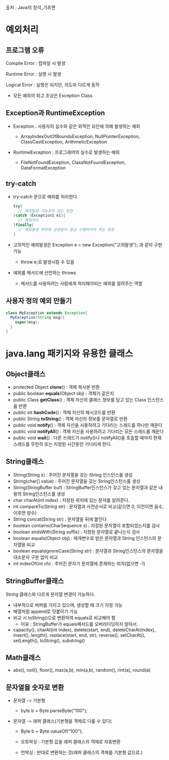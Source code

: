 출처 : Java의 정석_기초편



# 예외처리

## 프로그램 오류

Compile Error : 컴파일 시 발생

Runtime Error : 실행 시 발생

Logical Error : 실행은 되지만, 의도와 다르게 동작



- 모든 예외의 최고 조상은 Exception Class



## Exception과 RuntimeException

- Exception : 사용자의 실수와 같은 외적인 요인에 의해 발생하는 예외
  - ArrayIndexOutOfBoundsException, NullPointerException, ClassCastException, ArithmeticException

- RuntimeException : 프로그래머의 실수로 발생하는 예외
  - FileNotFoundException, ClassNotFoundException, DataFormatException



## try-catch

- try-catch 문으로 예외를 처리한다.

  ```java
  try{
    // 예외발생 가능성이 있는 문장
  }catch (Exception1 e1){
    // 예외처리
  }finally{
    // 예외발생 여부와 상관없이 항상 수행되어야 하는 문장
  }
  ```

  

- 고의적인 예외발생은 Exception e = new Exception("고의발생"); 과 같이 구현 가능

  - throw e;로 발생시킬 수 있음

- 예외를 메서드에 선언하는 throws

  - 메서드를 사용하려는 사람에게 처리해야되는 예외를 알려주는 역할



## 사용자 정의 예외 만들기

```java
class MyException extends Exception{
  MyException(String msg){
    super(msg);
  }
}
```



# java.lang 패키지와 유용한 클래스

## Object클래스

- protected Object **clone**() : 객체 복사본 반환
- public boolean **equals**(Object obj) : 객체가 같은지
- public Class **getClass**() : 객체 자신의 클래스 정보를 담고 있는 Class 인스턴스를 반환
- public int **hashCode**() : 객체 자신의 해시코드를 반환
- public String **toString**() : 객체 자신의 정보를 문자열로 반환
- public void **notify**() : 객체 자신을 사용하려고 기다리는 스레드를 하나만 깨운다
- public void **notifyAll**() : 객체 자신을 사용하려고 기다리는 모든 스레드를 깨운다
- public void **wait**() : 다른 쓰레드가 notify()나 notifyAll()을 호출할 때까지 현재 스레드를 무한히 또는 지정된 시간동안 기다리게 한다.



## String클래스

- String(String s) : 주어진 문자열을 갖는 String 인스턴스를 생성
- String(char[] value) : 주어진 문자열을 갖는 String인스턴스를 생성
- String(StringBuffer buf) : StringBuffer인스턴스가 갖고 있는 문자열과 같은 내용의 String인스턴스를 생성
- char charAt(int index) : 지정된 위치에 있는 문자를 알려준다.
- int compareTo(String str) : 문자열과 사전순서로 비교(같으면 0, 이전이면 음수, 이후면 양수)
- String concat(String str) : 문자열을 뒤에 붙인다.
- boolean contains(CharSequence s) : 지정된 문자열이 포함되었는지를 검사
- boolean endsWith(String suffix) : 지정된 문자열로 끝나는지 검사
- boolean equals(Object obj) : 매개변수로 받은 문자열과 String 인스턴스의 문자열을 비교
- boolean equalsIgnoreCase(String str) : 문자열과 String인스턴스의 문자열을 대소문자 구분 없이 비교
- int indexOf(int ch) : 주어진 문자가 문자열에 존재하는 위치(없으면 -1)



## StringBuffer클래스

String 클래스와 다르게 문자열 변경이 가능하다.

- 내부적으로 버퍼를 가지고 있으며, 생성할 때 크기 지정 가능
- 배열처럼 append로 덧붙이기 가능
- 비교 시 toString()으로 변환하여 equals로 비교해야 함
  - 이유 : StringBuffer가 equals메서드를 오버라이딩하지 않아서.
- capacity(), charAt(int index), delete(start, end), deleteCharAt(index), insert(), length(), replace(start, end, str), reverse(), setCharAt(), setLength(), toString(), substring()



## Math클래스

- abs(), ceil(), floor(), max(a,b), min(a,b), random(), rint(a), round(a)



## 문자열을 숫자로 변환

- 문자열 -> 기본형
  - byte b = Byte.parseByte("100");

- 문자열 -> 래퍼 클래스(기본형을 객체로 다룰 수 있다)

  - Byte b = Byte.valueOf("100");

  - 오토박싱 : 기본형 값을 래퍼 클래스의 객체로 자동변환
  - 언박싱 : 반대로 변환하는 것(래퍼 클래스의 객체를 기본형 값으로.)